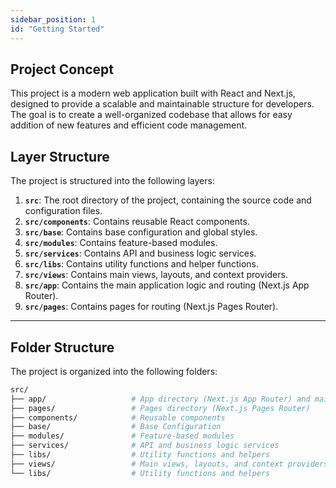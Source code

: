 ```yaml
---
sidebar_position: 1
id: "Getting Started"
---
```


## Project Concept

This project is a modern web application built with React and Next.js, designed to provide a scalable and maintainable structure for developers. The goal is to create a well-organized codebase that allows for easy addition of new features and efficient code management.

## Layer Structure

The project is structured into the following layers:

1. **`src`**: The root directory of the project, containing the source code and configuration files.
2. **`src/components`**: Contains reusable React components.
3. **`src/base`**: Contains base configuration and global styles.
4. **`src/modules`**: Contains feature-based modules.
5. **`src/services`**: Contains API and business logic services.
6. **`src/libs`**: Contains utility functions and helper functions.
7. **`src/views`**: Contains main views, layouts, and context providers.
8. **`src/app`**: Contains the main application logic and routing (Next.js App Router).
9.  **`src/pages`**: Contains pages for routing (Next.js Pages Router).

---

## Folder Structure

The project is organized into the following folders:

```bash
src/
├── app/                   # App directory (Next.js App Router) and main application logic
├── pages/                 # Pages directory (Next.js Pages Router)
├── components/            # Reusable components
├── base/                  # Base Configuration
├── modules/               # Feature-based modules
├── services/              # API and business logic services
├── libs/                  # Utility functions and helpers
├── views/                 # Main views, layouts, and context providers
└── libs/                  # Utility functions and helpers
```